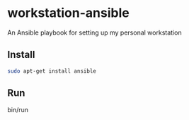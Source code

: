 # workstation-ansible
An Ansible playbook for setting up my personal workstation

## Install

```bash
sudo apt-get install ansible
```

## Run
bin/run
